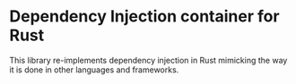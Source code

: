 # Dependency Injection container for Rust

This library re-implements dependency injection in Rust
mimicking the way it is done in other languages and
frameworks.
